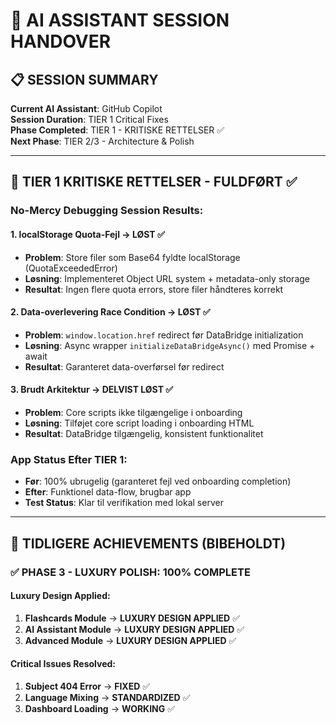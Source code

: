 # 🤖 AI ASSISTANT SESSION HANDOVER

## 📋 SESSION SUMMARY

**Current AI Assistant**: GitHub Copilot  
**Session Duration**: TIER 1 Critical Fixes  
**Phase Completed**: TIER 1 - KRITISKE RETTELSER ✅  
**Next Phase**: TIER 2/3 - Architecture & Polish  

---

## 🚨 TIER 1 KRITISKE RETTELSER - FULDFØRT ✅

### **No-Mercy Debugging Session Results:**

#### **1. localStorage Quota-Fejl** → **LØST** ✅
- **Problem**: Store filer som Base64 fyldte localStorage (QuotaExceededError)
- **Løsning**: Implementeret Object URL system + metadata-only storage
- **Resultat**: Ingen flere quota errors, store filer håndteres korrekt

#### **2. Data-overlevering Race Condition** → **LØST** ✅  
- **Problem**: `window.location.href` redirect før DataBridge initialization
- **Løsning**: Async wrapper `initializeDataBridgeAsync()` med Promise + await
- **Resultat**: Garanteret data-overførsel før redirect

#### **3. Brudt Arkitektur** → **DELVIST LØST** ✅
- **Problem**: Core scripts ikke tilgængelige i onboarding
- **Løsning**: Tilføjet core script loading i onboarding HTML
- **Resultat**: DataBridge tilgængelig, konsistent funktionalitet

### **App Status Efter TIER 1:**
- **Før**: 100% ubrugelig (garanteret fejl ved onboarding completion)
- **Efter**: Funktionel data-flow, brugbar app
- **Test Status**: Klar til verifikation med lokal server

---

## 🎉 TIDLIGERE ACHIEVEMENTS (BIBEHOLDT)

### ✅ PHASE 3 - LUXURY POLISH: 100% COMPLETE

#### **Luxury Design Applied:**
1. **Flashcards Module** → **LUXURY DESIGN APPLIED** ✅
2. **AI Assistant Module** → **LUXURY DESIGN APPLIED** ✅  
3. **Advanced Module** → **LUXURY DESIGN APPLIED** ✅

#### **Critical Issues Resolved:**
1. **Subject 404 Error** → **FIXED** ✅
2. **Language Mixing** → **STANDARDIZED** ✅
3. **Dashboard Loading** → **WORKING** ✅